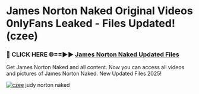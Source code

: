 # James Norton Naked Original Videos 0nlyFans Leaked - Files Updated! (czee)

<h3>🔴 CLICK HERE 🌐==►► <a href="https://tinyurl.com/yckcrads" rel="nofollow">James Norton Naked Updated Files</a></h3>

Get James Norton Naked and all content. Now you can access all videos and pictures of James Norton Naked. New Updated Files 2025!

[![czee](https://i.imgur.com/hpKpOFt.gif)](https://tinyurl.com/yckcrads)
judy norton naked